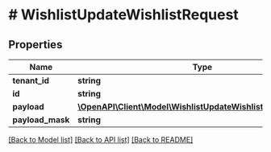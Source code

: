 # # WishlistUpdateWishlistRequest


## Properties 


Name | Type | Description | Notes
------------ | ------------- | ------------- | -------------
**tenant_id**| **string** |   |
**id**| **string** |   |
**payload**| [**\OpenAPI\Client\Model\WishlistUpdateWishlistRequestPayload**](WishlistUpdateWishlistRequestPayload.md) |   |
**payload_mask**| **string** |   |


[[Back to Model list]](../../README.md#models) [[Back to API list]](../../README.md#endpoints) [[Back to README]](../../README.md)

